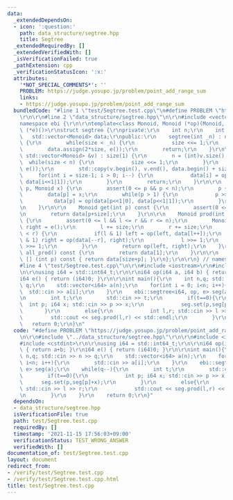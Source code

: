 ```yaml
---
data:
  _extendedDependsOn:
  - icon: ':question:'
    path: data_structure/segtree.hpp
    title: Segtree
  _extendedRequiredBy: []
  _extendedVerifiedWith: []
  _isVerificationFailed: true
  _pathExtension: cpp
  _verificationStatusIcon: ':x:'
  attributes:
    '*NOT_SPECIAL_COMMENTS*': ''
    PROBLEM: https://judge.yosupo.jp/problem/point_add_range_sum
    links:
    - https://judge.yosupo.jp/problem/point_add_range_sum
  bundledCode: "#line 1 \"test/Segtree.test.cpp\"\n#define PROBLEM \"https://judge.yosupo.jp/problem/point_add_range_sum\"\
    \r\n\r\n#line 2 \"data_structure/segtree.hpp\"\n\r\n#include <vector>\r\n\r\n\
    namespace ebi {\r\n\r\ntemplate<class Monoid, Monoid (*op)(Monoid, Monoid), Monoid\
    \ (*e)()>\r\nstruct segtree {\r\nprivate:\r\n    int n;\r\n    int size;\r\n \
    \   std::vector<Monoid> data;\r\npublic:\r\n    segtree(int _n) : n(_n), size(1)\
    \ {\r\n        while(size < _n) {\r\n            size <<= 1;\r\n        }\r\n\
    \        data.assign(2*size, e());\r\n        return;\r\n    }\r\n\r\n    segtree(const\
    \ std::vector<Monoid> &v) : size(1) {\r\n        n = (int)v.size();\r\n      \
    \  while(size < n) {\r\n            size <<= 1;\r\n        }\r\n        data.assign(2*size,\
    \ e());\r\n        std::copy(v.begin(), v.end(), data.begin() + size);\r\n   \
    \     for(int i = size-1; i > 0; i--) {\r\n            data[i] = op(data[i<<1|0],\
    \ data[i<<1|1]);\r\n        }\r\n        return;\r\n    }\r\n\r\n    void set(int\
    \ p, Monoid x) {\r\n        assert(0 <= p && p < n);\r\n        p += size;\r\n\
    \        data[p] = x;\r\n        while(p > 1) {\r\n            p >>= 1;\r\n  \
    \          data[p] = op(data[p<<1|0], data[p<<1|1]);\r\n        }\r\n        return;\r\
    \n    }\r\n\r\n    Monoid get(int p) const {\r\n        assert(0 <= p && p < n);\r\
    \n        return data[p+size];\r\n    }\r\n\r\n    Monoid prod(int l, int r) const\
    \ {\r\n        assert(0 <= l && l <= r && r <= n);\r\n        Monoid left = e(),\
    \ right = e();\r\n        l += size;\r\n        r += size;\r\n        while(l\
    \ < r) {\r\n            if(l & 1) left = op(left, data[l++]);\r\n            if(r\
    \ & 1) right = op(data[--r], right);\r\n            l >>= 1;\r\n            r\
    \ >>= 1;\r\n        }\r\n        return op(left, right);\r\n    }\r\n\r\n    Monoid\
    \ all_prod() const {\r\n        return data[1];\r\n    }\r\n\r\n    Monoid operator\
    \ [] (int p) const { return data[size+p]; }\r\n};\r\n\r\n} // namespace ebi\r\n\
    #line 4 \"test/Segtree.test.cpp\"\n\r\n#include <iostream>\r\n#include <cstdint>\r\
    \n\r\nusing i64 = std::int64_t;\r\n\r\ni64 op(i64 a, i64 b) { return a+b; }\r\n\
    i64 e() { return (i64)0; }\r\n\r\nint main(){\r\n    int n,q; std::cin >> n >>\
    \ q;\r\n    std::vector<i64> a(n);\r\n    for(int i = 0; i<n; i++){\r\n      \
    \  std::cin >> a[i];\r\n    }\r\n    ebi::segtree<i64, op, e> seg(a);\r\n    while(q--){\r\
    \n        int t;\r\n        std::cin >> t;\r\n        if(t==0){\r\n          \
    \  int p; i64 x; std::cin >> p >> x;\r\n            seg.set(p,seg[p]+x);\r\n \
    \       }\r\n        else{\r\n            int l,r; std::cin >> l >> r;\r\n   \
    \         std::cout << seg.prod(l,r) << std::endl;\r\n        }\r\n    }\r\n \
    \   return 0;\r\n}\n"
  code: "#define PROBLEM \"https://judge.yosupo.jp/problem/point_add_range_sum\"\r\
    \n\r\n#include \"../data_structure/segtree.hpp\"\r\n\r\n#include <iostream>\r\n\
    #include <cstdint>\r\n\r\nusing i64 = std::int64_t;\r\n\r\ni64 op(i64 a, i64 b)\
    \ { return a+b; }\r\ni64 e() { return (i64)0; }\r\n\r\nint main(){\r\n    int\
    \ n,q; std::cin >> n >> q;\r\n    std::vector<i64> a(n);\r\n    for(int i = 0;\
    \ i<n; i++){\r\n        std::cin >> a[i];\r\n    }\r\n    ebi::segtree<i64, op,\
    \ e> seg(a);\r\n    while(q--){\r\n        int t;\r\n        std::cin >> t;\r\n\
    \        if(t==0){\r\n            int p; i64 x; std::cin >> p >> x;\r\n      \
    \      seg.set(p,seg[p]+x);\r\n        }\r\n        else{\r\n            int l,r;\
    \ std::cin >> l >> r;\r\n            std::cout << seg.prod(l,r) << std::endl;\r\
    \n        }\r\n    }\r\n    return 0;\r\n}"
  dependsOn:
  - data_structure/segtree.hpp
  isVerificationFile: true
  path: test/Segtree.test.cpp
  requiredBy: []
  timestamp: '2021-11-15 17:56:03+09:00'
  verificationStatus: TEST_WRONG_ANSWER
  verifiedWith: []
documentation_of: test/Segtree.test.cpp
layout: document
redirect_from:
- /verify/test/Segtree.test.cpp
- /verify/test/Segtree.test.cpp.html
title: test/Segtree.test.cpp
---
```

